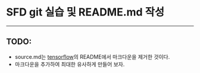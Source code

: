 # SFD git 실습 및 README.md 작성
___

## TODO:
* source.md는 [tensorflow](https://github.com/tensorflow/tensorflow)의 README에서 마크다운을 제거한 것이다.
* 마크다운을 추가하여 최대한 유사하게 만들어 보자. 

 
